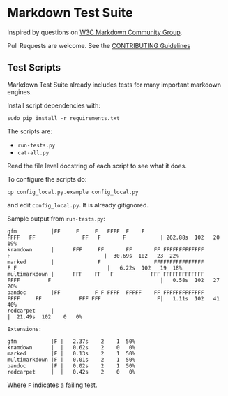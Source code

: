 # Markdown Test Suite

Inspired by questions on [W3C Markdown Community Group](http://www.w3.org/community/markdown).

Pull Requests are welcome. See the [CONTRIBUTING Guidelines](https://github.com/karlcow/markdown-testsuite/blob/master/CONTRIBUTING.md)

## Test Scripts

Markdown Test Suite already includes tests for many important markdown engines.

Install script dependencies with:

    sudo pip install -r requirements.txt

The scripts are:

- `run-tests.py`
- `cat-all.py`

Read the file level docstring of each script to see what it does.

To configure the scripts do:

	cp config_local.py.example config_local.py

and edit `config_local.py`. It is already gitignored.


Sample output from `run-tests.py`:

	gfm           |FF     F     F   FFFF  F    F                        FFFF   FF               FF   F       F           | 262.88s  102   20  19%
	kramdown      |      FFF     FF       FF       FF FFFFFFFFFFFFF                       F                              |  30.69s  102   23  22%
    marked        |              F                 FFFFFFFFFFFFFFFF                      F F                             |   6.22s  102   19  18%
	multimarkdown |      FFF    FF   F            FFF FFFFFFFFFFFFF     FFFF         F                                   |   0.58s  102   27  26%
	pandoc        |FF           F F FFFF  FFFFF    FF FFFFFFFFFFFFF     FFFF     FF            FFF FFF                  F|   1.11s  102   41  40%
	redcarpet     |                                                                                                      |  21.49s  102    0   0%

	Extensions:

	gfm           |F |   2.37s    2    1  50%
	kramdown      |  |   0.62s    2    0   0%
    marked        |F |   0.13s    2    1  50%
	multimarkdown |F |   0.01s    2    1  50%
	pandoc        |F |   0.02s    2    1  50%
	redcarpet     |  |   0.42s    2    0   0%

Where `F` indicates a failing test.

